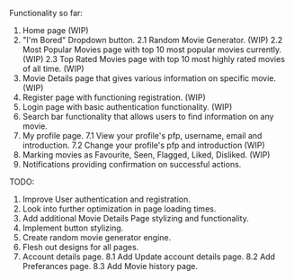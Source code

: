 Functionality so far: 
1. Home page (WIP)
2. "I'm Bored" Dropdown button.
 2.1 Random Movie Generator. (WIP)
 2.2 Most Popular Movies page with top 10 most popular movies currently. (WIP)
 2.3 Top Rated Movies page with top 10 most highly rated movies of all time. (WIP)
3. Movie Details page that gives various information on specific movie. (WIP)
4. Register page with functioning registration. (WIP)
5. Login page with basic authentication functionality. (WIP)
6. Search bar functionality that allows users to find information on any movie.
7. My profile page.
 7.1 View your profile's pfp, username, email and introduction.
 7.2 Change your profile's pfp and introduction (WIP)
8. Marking movies as Favourite, Seen, Flagged, Liked, Disliked. (WIP)
9. Notifications providing confirmation on successful actions.

TODO:
1. Improve User authentication and registration.
2. Look into further optimization in page loading times.
3. Add additional Movie Details Page stylizing and functionality.
4. Implement button stylizing.
6. Create random movie generator engine.
7. Flesh out designs for all pages.
8. Account details page.
 8.1 Add Update account details page.
 8.2 Add Preferances page.
 8.3 Add Movie history page.
